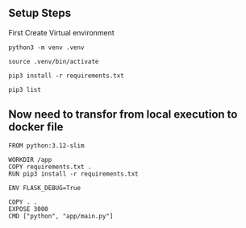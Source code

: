 ## Setup Steps

First Create Virtual environment

```
python3 -m venv .venv

source .venv/bin/activate

pip3 install -r requirements.txt

pip3 list
```

## Now need to transfor from local execution to docker file

```
FROM python:3.12-slim

WORKDIR /app
COPY requirements.txt .
RUN pip3 install -r requirements.txt

ENV FLASK_DEBUG=True

COPY . .
EXPOSE 3000
CMD ["python", "app/main.py"]
```

